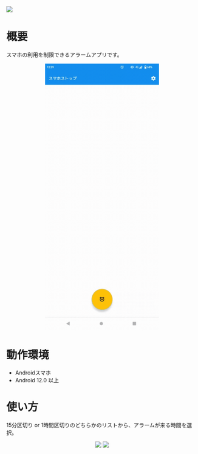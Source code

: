 <img src="https://user-images.githubusercontent.com/66397379/211480194-a7c9d2d1-5aa3-42cf-b22d-a55df5b02c24.png">

# 概要
スマホの利用を制限できるアラームアプリです。
<p align="center">
  <kbd><img src="https://github.com/s20019/ApplicationController/blob/master/smasto.gif" width="300"></kbd>
</p>

# 動作環境
- Androidスマホ
- Android 12.0 以上

# 使い方
15分区切り or 1時間区切りのどちらかのリストから、アラームが来る時間を選択。
<p align="center">
  <kbd><img src="https://user-images.githubusercontent.com/66397379/211485681-4f451a93-65ed-469e-9bdd-3454bd71fe3d.png" width="300"></kbd>
  <kbd><img src="https://user-images.githubusercontent.com/66397379/211486440-77a0a392-21a3-42f2-9204-3da116525bb4.png" width="300"></kbd>
</p>
